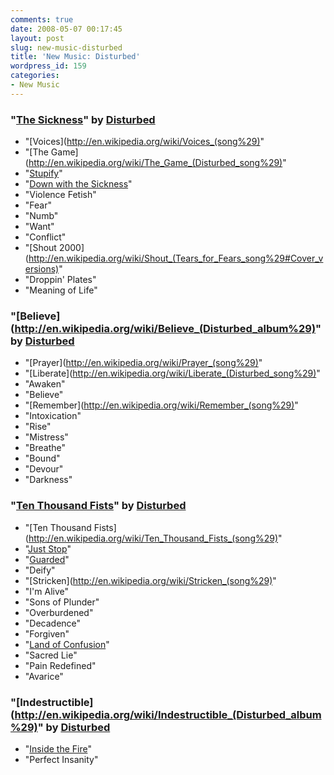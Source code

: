 ```yaml
---
comments: true
date: 2008-05-07 00:17:45
layout: post
slug: new-music-disturbed
title: 'New Music: Disturbed'
wordpress_id: 159
categories:
- New Music
---
```


### "[The Sickness](http://en.wikipedia.org/wiki/The_Sickness)" by [Disturbed](http://en.wikipedia.org/wiki/Disturbed)

  * "[Voices](http://en.wikipedia.org/wiki/Voices_(song%29)"
  * "[The Game](http://en.wikipedia.org/wiki/The_Game_(Disturbed_song%29)"
  * "[Stupify](http://en.wikipedia.org/wiki/Stupify)" 
  * "[Down with the Sickness](http://en.wikipedia.org/wiki/Down_with_the_Sickness)" 
  * "Violence Fetish" 
  * "Fear" 
  * "Numb" 
  * "Want" 
  * "Conflict" 
  * "[Shout 2000](http://en.wikipedia.org/wiki/Shout_(Tears_for_Fears_song%29#Cover_versions)"
  * "Droppin' Plates" 
  * "Meaning of Life"

### "[Believe](http://en.wikipedia.org/wiki/Believe_(Disturbed_album%29)" by [Disturbed](http://en.wikipedia.org/wiki/Disturbed)

  * "[Prayer](http://en.wikipedia.org/wiki/Prayer_(song%29)"
  * "[Liberate](http://en.wikipedia.org/wiki/Liberate_(Disturbed_song%29)"
  * "Awaken" 
  * "Believe" 
  * "[Remember](http://en.wikipedia.org/wiki/Remember_(song%29)"
  * "Intoxication" 
  * "Rise" 
  * "Mistress" 
  * "Breathe" 
  * "Bound" 
  * "Devour" 
  * "Darkness"

### "[Ten Thousand Fists](http://en.wikipedia.org/wiki/Ten_Thousand_Fists)" by [Disturbed](http://en.wikipedia.org/wiki/Disturbed)

  * "[Ten Thousand Fists](http://en.wikipedia.org/wiki/Ten_Thousand_Fists_(song%29)"
  * "[Just Stop](http://en.wikipedia.org/wiki/Just_Stop)" 
  * "[Guarded](http://en.wikipedia.org/wiki/Guarded)" 
  * "Deify" 
  * "[Stricken](http://en.wikipedia.org/wiki/Stricken_(song%29)"
  * "I'm Alive" 
  * "Sons of Plunder" 
  * "Overburdened" 
  * "Decadence" 
  * "Forgiven" 
  * "[Land of Confusion](http://en.wikipedia.org/wiki/Land_of_Confusion#Disturbed_cover_version_and_video)"
  * "Sacred Lie" 
  * "Pain Redefined" 
  * "Avarice"

### "[Indestructible](http://en.wikipedia.org/wiki/Indestructible_(Disturbed_album%29)" by [Disturbed](http://en.wikipedia.org/wiki/Disturbed)

  * "[Inside the Fire](http://en.wikipedia.org/wiki/Inside_the_Fire)" 
  * "Perfect Insanity"
